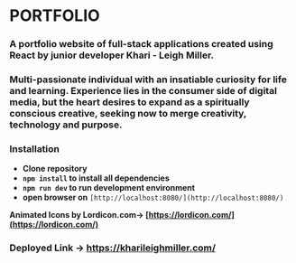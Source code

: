 # PORTFOLIO

### A portfolio website of full-stack applications created using React by junior developer Khari - Leigh Miller.

### Multi-passionate individual with an insatiable curiosity for life and learning. Experience lies in the consumer side of digital media, but the heart desires to expand as a spiritually conscious creative, seeking now to merge creativity, technology and purpose.

### Installation

- **Clone repository**
- **`npm install` to install all dependencies**
- **`npm run dev` to run development environment**
- **open browser on** `[http://localhost:8080/](http://localhost:8080/)`

**Animated Icons by Lordicon.com-> [https://lordicon.com/](https://lordicon.com/)**

### Deployed Link → https://kharileighmiller.com/
